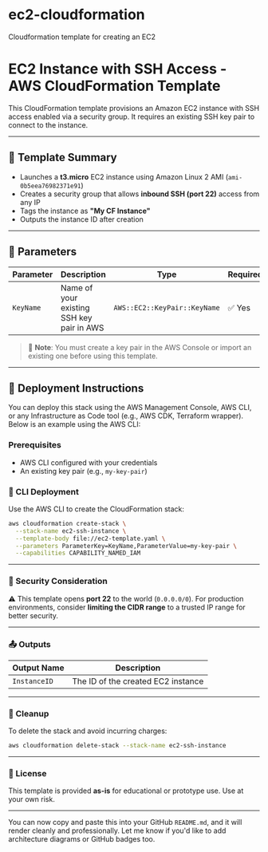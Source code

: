 # ec2-cloudformation
Cloudformation template for creating an EC2


# EC2 Instance with SSH Access - AWS CloudFormation Template

This CloudFormation template provisions an Amazon EC2 instance with SSH access enabled via a security group. It requires an existing SSH key pair to connect to the instance.

---

## 📄 Template Summary

- Launches a **t3.micro** EC2 instance using Amazon Linux 2 AMI (`ami-0b5eea76982371e91`)
- Creates a security group that allows **inbound SSH (port 22)** access from any IP
- Tags the instance as **"My CF Instance"**
- Outputs the instance ID after creation

---

## 📝 Parameters

| Parameter | Description                     | Type                         | Required |
|-----------|---------------------------------|------------------------------|----------|
| `KeyName` | Name of your existing SSH key pair in AWS | `AWS::EC2::KeyPair::KeyName` | ✅ Yes    |

> 📌 **Note**: You must create a key pair in the AWS Console or import an existing one before using this template.

---

## 🚀 Deployment Instructions

You can deploy this stack using the AWS Management Console, AWS CLI, or any Infrastructure as Code tool (e.g., AWS CDK, Terraform wrapper). Below is an example using the AWS CLI:

### Prerequisites

- AWS CLI configured with your credentials
- An existing key pair (e.g., `my-key-pair`)


### 🚀 CLI Deployment

Use the AWS CLI to create the CloudFormation stack:

```bash
aws cloudformation create-stack \
  --stack-name ec2-ssh-instance \
  --template-body file://ec2-template.yaml \
  --parameters ParameterKey=KeyName,ParameterValue=my-key-pair \
  --capabilities CAPABILITY_NAMED_IAM
```

---

### 🔐 Security Consideration

⚠️ This template opens **port 22** to the world (`0.0.0.0/0`).
For production environments, consider **limiting the CIDR range** to a trusted IP range for better security.

---

### 📤 Outputs

| Output Name  | Description                        |
| ------------ | ---------------------------------- |
| `InstanceID` | The ID of the created EC2 instance |

---

### 🧹 Cleanup

To delete the stack and avoid incurring charges:

```bash
aws cloudformation delete-stack --stack-name ec2-ssh-instance
```

---

### 📄 License

This template is provided **as-is** for educational or prototype use.
Use at your own risk.

---

You can now copy and paste this into your GitHub `README.md`, and it will render cleanly and professionally. Let me know if you'd like to add architecture diagrams or GitHub badges too.

